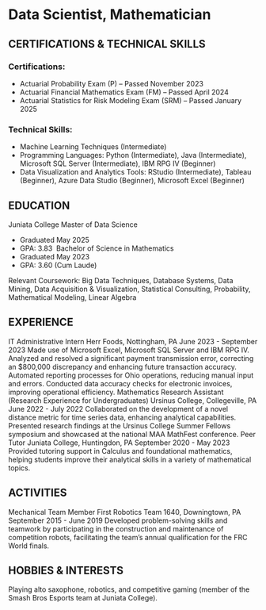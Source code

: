 # Data Scientist, Mathematician

## CERTIFICATIONS & TECHNICAL SKILLS

### Certifications:
- Actuarial Probability Exam (P) – Passed November 2023
- Actuarial Financial Mathematics Exam (FM) – Passed April 2024
- Actuarial Statistics for Risk Modeling Exam (SRM) – Passed January 2025

### Technical Skills:
- Machine Learning Techniques (Intermediate)
- Programming Languages: Python (Intermediate), Java (Intermediate), Microsoft SQL Server (Intermediate), IBM RPG IV (Beginner)
- Data Visualization and Analytics Tools: RStudio (Intermediate), Tableau (Beginner), Azure Data Studio (Beginner),  Microsoft Excel (Beginner)

## EDUCATION 
Juniata College Master of Data Science
- Graduated May 2025
- GPA: 3.83 
Bachelor of Science in Mathematics
- Graduated May 2023
- GPA: 3.60 (Cum Laude)

Relevant Coursework: Big Data Techniques, Database Systems, Data Mining, Data Acquisition & Visualization, Statistical Consulting, Probability, Mathematical Modeling, Linear Algebra

## EXPERIENCE
IT Administrative Intern
Herr Foods, Nottingham, PA  June 2023 - September 2023
Made use of Microsoft Excel, Microsoft SQL Server and IBM RPG IV.
Analyzed and resolved a significant payment transmission error, correcting an $800,000 discrepancy and enhancing future transaction accuracy.
Automated reporting processes for Ohio operations, reducing manual input and errors.
Conducted data accuracy checks for electronic invoices, improving operational efficiency.
Mathematics Research Assistant (Research Experience for Undergraduates) Ursinus College, Collegeville, PA  June 2022 - July 2022
Collaborated on the development of a novel distance metric for time series data, enhancing analytical capabilities.
Presented research findings at the Ursinus College Summer Fellows symposium and showcased at the national MAA MathFest conference.
Peer Tutor Juniata College, Huntingdon, PA  September 2020 - May 2023
Provided tutoring support in Calculus and foundational mathematics, helping students improve their analytical skills in a variety of mathematical topics.

## ACTIVITIES
Mechanical Team Member
First Robotics Team 1640, Downingtown, PA  September 2015 - June 2019
Developed problem-solving skills and teamwork by participating in the construction and maintenance of competition robots, facilitating the team’s annual qualification for the FRC World finals.

## HOBBIES & INTERESTS
Playing alto saxophone, robotics, and competitive gaming (member of the Smash Bros Esports team at Juniata College).
